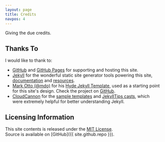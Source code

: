 ```yaml
---
layout: page
title: Credits
navpos: 4
---
```


Giving the due credits.

## Thanks To

I would like to thank to:

* [GitHub](https://github.com/) and [GitHub Pages](https://pages.github.com/) for supporting and
hosting this site.
* [Jekyll](https://jekyllrb.com/) for the wonderful static site generator tools powering this site,
[documentation](https://jekyllrb.com/docs/home/) and
[resources](https://jekyllrb.com/docs/resources/).
* [Mark Otto (@mdo)](https://twitter.com/mdo) for his
[Hyde Jekyll Template](http://hyde.getpoole.com/), used as a starting point for this site's design.
Check the project on [GitHub](https://github.com/poole/hyde).
* [CloudCannon](http://cloudcannon.com/) for the
[sample templates](https://github.com/CloudCannon/bakery-store-jekyll-template) and
[JekyllTips casts](http://jekyll.tips/), which were extremely helpful for better understanding
Jekyll.

## Licensing Information

This site contents is released under the [MIT License](/LICENSE/).<br>
Source is available on [GitHub]({{ site.github.repo }}).

